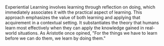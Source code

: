 
Experiential Learning involves learning through reflection on doing, which immediately associates it with the practical aspect of learning. This approach emphasizes the value of both learning and applying that acquirement in a contextual setting. It substantiates the theory that humans learn most effectively when they can apply the knowledge gained in real-world situations. As Aristotle once opined, "For the things we have to learn before we can do them, we learn by doing them."

